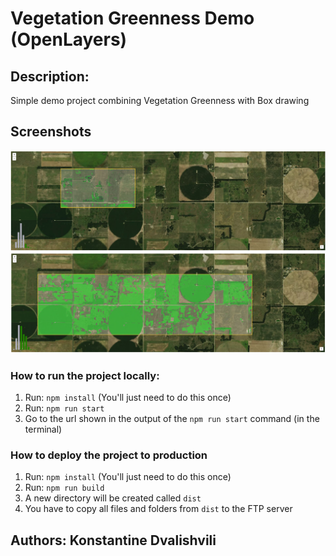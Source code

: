 # Vegetation Greenness Demo (OpenLayers)

## Description:
Simple demo project combining Vegetation Greenness with Box drawing


## Screenshots
![Screenshot 1](static/img1.png)
![Screenshot 1](static/img2.png)

### How to run the project locally:
1. Run: `npm install` (You'll just need to do this once)
2. Run: `npm run start`
3. Go to the url shown in the output of the `npm run start` command (in the terminal)

### How to deploy the project to production
1. Run: `npm install` (You'll just need to do this once)
2. Run: `npm run build`
3. A new directory will be created called `dist`
4. You have to copy all files and folders from `dist` to the FTP server

## Authors: Konstantine Dvalishvili